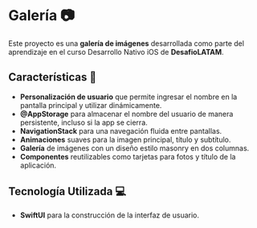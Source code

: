 # Galería 📷

Este proyecto es una **galería de imágenes** desarrollada como parte del aprendizaje en el curso Desarrollo Nativo iOS de **DesafioLATAM**.
## Características 🌟

- **Personalización de usuario** que permite ingresar el nombre en la pantalla principal y utilizar dinámicamente.
- **@AppStorage** para almacenar el nombre del usuario de manera persistente, incluso si la app se cierra.
- **NavigationStack** para una navegación fluida entre pantallas.
- **Animaciones** suaves para la imagen principal, título y subtítulo.
- **Galería** de imágenes con un diseño estilo masonry en dos columnas.
- **Componentes** reutilizables como tarjetas para fotos y título de la aplicación.

## **Tecnología Utilizada** 💻

- **SwiftUI** para la construcción de la interfaz de usuario.
